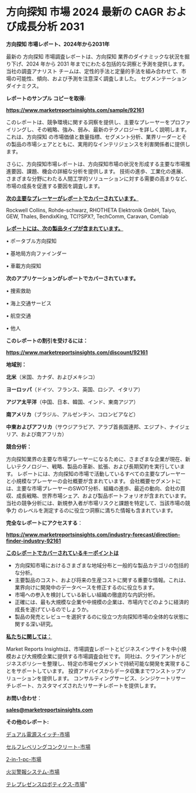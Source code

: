 # 方向探知 市場 2024 最新の CAGR および成長分析 2031

<strong>方向探知 市場レポート、2024年から2031年</strong>

最新の 方向探知 市場調査レポートは、方向探知 業界のダイナミックな状況を掘り下げ、2024 年から 2031 年までにわたる包括的な洞察と予測を提供します。当社の調査アナリスト チームは、定性的手法と定量的手法を組み合わせて、市場の可能性、傾向、および予測を注意深く調査しました。 セグメンテーションダイナミクス。



<strong>レポートのサンプル コピーを取得:</strong> <a href=https://www.marketreportsinsights.com/sample/92161>

<strong><u>https://www.marketreportsinsights.com/sample/92161</u></strong></a>

このレポートは、競争環境に関する洞察を提供し、主要なプレーヤーをプロファイリングし、その戦略、強み、弱み、最新のテクノロジーを詳しく説明します。 これは、方向探知 の市場価値と数量指標、セグメント分析、業界リーダーとその製品の市場シェアとともに、実用的なインテリジェンスを利害関係者に提供します。

さらに、方向探知市場レポートは、方向探知市場の状況を形成する主要な市場推進要因、課題、機会の詳細な分析を提供します。 技術の進歩、工業化の進展、さまざまな分野にわたる人間工学的ソリューションに対する需要の高まりなど、市場の成長を促進する要因を調査します。



<strong><u>次の主要なプレーヤーがレポートでカバーされています。</u></strong>

Rockwell Collins, Rohde-schwarz, RHOTHETA Elektronik GmbH, Taiyo, GEW, Thales, BendixKing, TCI?SPX?, TechComm, Caravan, Comlab



<strong><u><b>レポートには、次の製品タイプが含まれています。</b></u></strong>

• ポータブル方向探知

• 基地局方向ファインダー

• 車載方向探知



<strong><b>次のアプリケーションがレポートでカバーされています。</b></strong>

• 捜索救助

• 海上交通サービス

• 航空交通

• 他人



<strong><b>このレポートの割引を受けるには：</b></strong><a href=https://www.marketreportsinsights.com/discount/92161>

<strong><u>https://www.marketreportsinsights.com/discount/92161</u></strong></a>



<strong>地域別：</strong>



<strong>北米</strong>（米国、カナダ、およびメキシコ）



<strong>ヨーロッパ</strong>（ドイツ、フランス、英国、ロシア、イタリア）



<strong>アジア太平洋</strong>（中国、日本、韓国、インド、東南アジア）



<strong>南アメリカ</strong>（ブラジル、アルゼンチン、コロンビアなど）



<strong>中東およびアフリカ</strong>（サウジアラビア、アラブ首長国連邦、エジプト、ナイジェリア、および南アフリカ）



<strong>競合分析：</strong>

方向探知業界の主要な市場プレーヤーになるために、さまざまな企業が現在、新しいテクノロジー、戦略、製品の革新、拡張、および長期契約を実行しています。 レポートには、方向探知の市場で活動しているすべての主要なプレーヤーと小規模なプレーヤーの会社概要が含まれています。 会社概要セグメントには、主要な市場プレーヤーのSWOT分析、組織の進歩、最近の動向、会社の買収、成長戦略、世界市場シェア、および製品ポートフォリオが含まれています。 当社の競争分析には、新規参入者が市場リスクと課題を特定して、当該市場の競争力 のレベルを測定するのに役立つ洞察に満ちた情報も含まれています。



<strong>完全なレポートにアクセスする</strong>：

<a href=https://www.marketreportsinsights.com/industry-forecast/direction-finder-industry-92161>

<strong><u>https://www.marketreportsinsights.com/industry-forecast/direction-finder-industry-92161</u></strong></a>



<strong><u><b>このレポートでカバーされているキーポイントは</b></u></strong>
<ul>
  <li>方向探知市場におけるさまざまな地域分布と一般的な製品カテゴリの包括的な分析。</li>
  <li>主要製品のコスト、および将来の生産コストに関する重要な情報。これは、業界向けに開発中のデータベースを修正するのに役立ちます。</li>
  <li>市場への参入を検討している新しい組織の徹底的な内訳分析。</li>
  <li>正確には、最も大規模な企業や中規模の企業は、市場内でどのように経済的成長を遂げているのでしょうか。</li>
  <li>製品の発売とレビューを選択するのに役立つ方向探知市場の全体的な状態に関する深い研究。</li>
</ul>


<strong><u><b>私たちに関しては：</b></u></strong>

Market Reports Insightsは、市場調査レポートとビジネスインサイトを中小規模および大規模企業に提供する市場調査会社です。 同社は、クライアントがビジネスポリシーを整理し、特定の市場セグメントで持続可能な開発を実現することをサポートしています。 投資アドバイスからデータ収集までワンストップソリューションを提供します。 コンサルティングサービス、シンジケートリサーチレポート、カスタマイズされたリサーチレポートを提供します。



<strong><b>お問い合わせ</b></strong>：

<a href=mailto:sales@marketreportsinsights.com>

<strong><u>sales@marketreportsinsights.com</u></strong></a>



<strong>その他のレポート:</strong>

<a href=https://www.linkedin.com/pulse/デュアル電源スイッチ-市場-2023-新興市場-将来の動向と市場需要-2030-sigbf/>デュアル電源スイッチ-市場</a>

<a href=https://www.linkedin.com/pulse/セルフレベリングコンクリート-市場-2023-競争分析と事業成長-2030-pr-news-hub-agnwf/>セルフレベリングコンクリート-市場</a>

<a href=https://www.linkedin.com/pulse/2-in-1-pc-市場-2023-年のダイナミクスとビジネストレンド-2030-market-tribunal-xnayf/>2-in-1-pc-市場</a>

<a href=https://www.linkedin.com/pulse/火災警報システム-市場-2023-競争分析と事業成長-2030-pr-news-hub-me85f/>火災警報システム-市場</a>

<a href=https://www.linkedin.com/pulse/テレプレゼンスロボティクス-市場-2023-年のダイナミクスとビジネストレンド-zdw4f/>テレプレゼンスロボティクス-市場</a>"
